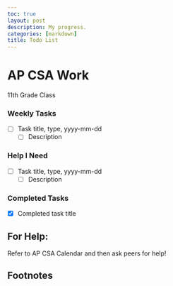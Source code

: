 ```yaml
---
toc: true
layout: post
description: My progress.
categories: [markdown]
title: Todo List
---
```


# AP CSA Work
11th Grade Class

### Weekly Tasks
- [ ] Task title, type, yyyy-mm-dd  
  - [ ] Description  

### Help I Need
- [ ] Task title, type, yyyy-mm-dd  
  - [ ] Description  

### Completed Tasks
- [x] Completed task title  

## For Help:

Refer to AP CSA Calendar and then ask peers for help! 

## Footnotes



[^1]: Any questions? Feel free to reach out!